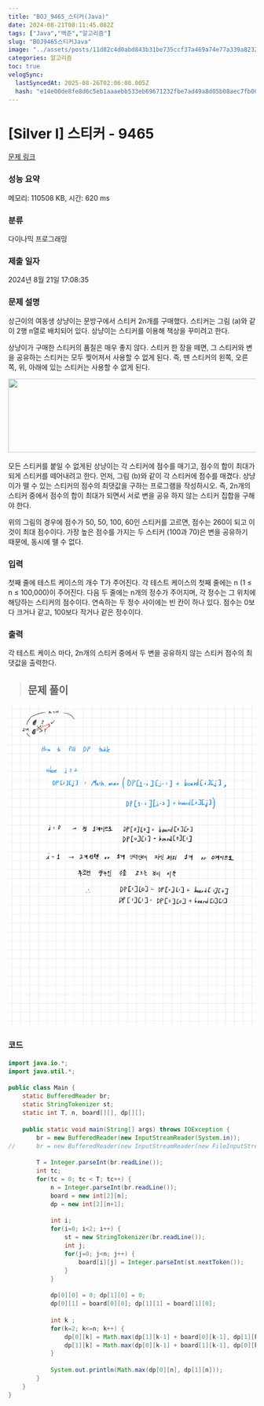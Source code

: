 ```yaml
---
title: "BOJ_9465_스티커(Java)"
date: 2024-08-21T08:11:45.082Z
tags: ["Java","백준","알고리즘"]
slug: "BOJ9465스티커Java"
image: "../assets/posts/11d82c4d0abd843b31be735ccf37a469a74e77a339a8232c5af3a0d03ef29196.png"
categories: 알고리즘
toc: true
velogSync:
  lastSyncedAt: 2025-08-26T02:06:08.005Z
  hash: "e14e00de8fe8d6c5eb1aaaebb533eb69671232fbe7ad49a8d05b08aec7fb003b"
---
```


# [Silver I] 스티커 - 9465 

[문제 링크](https://www.acmicpc.net/problem/9465) 

### 성능 요약

메모리: 110508 KB, 시간: 620 ms

### 분류

다이나믹 프로그래밍

### 제출 일자

2024년 8월 21일 17:08:35

### 문제 설명

<p>상근이의 여동생 상냥이는 문방구에서 스티커 2n개를 구매했다. 스티커는 그림 (a)와 같이 2행 n열로 배치되어 있다. 상냥이는 스티커를 이용해 책상을 꾸미려고 한다.</p>

<p>상냥이가 구매한 스티커의 품질은 매우 좋지 않다. 스티커 한 장을 떼면, 그 스티커와 변을 공유하는 스티커는 모두 찢어져서 사용할 수 없게 된다. 즉, 뗀 스티커의 왼쪽, 오른쪽, 위, 아래에 있는 스티커는 사용할 수 없게 된다.</p>

<p><img alt="" src="https://www.acmicpc.net/upload/images/sticker.png" style="height:150px; width:575px"></p>

<p>모든 스티커를 붙일 수 없게된 상냥이는 각 스티커에 점수를 매기고, 점수의 합이 최대가 되게 스티커를 떼어내려고 한다. 먼저, 그림 (b)와 같이 각 스티커에 점수를 매겼다. 상냥이가 뗄 수 있는 스티커의 점수의 최댓값을 구하는 프로그램을 작성하시오. 즉, 2n개의 스티커 중에서 점수의 합이 최대가 되면서 서로 변을 공유 하지 않는 스티커 집합을 구해야 한다.</p>

<p>위의 그림의 경우에 점수가 50, 50, 100, 60인 스티커를 고르면, 점수는 260이 되고 이 것이 최대 점수이다. 가장 높은 점수를 가지는 두 스티커 (100과 70)은 변을 공유하기 때문에, 동시에 뗄 수 없다.</p>

### 입력 

 <p>첫째 줄에 테스트 케이스의 개수 T가 주어진다. 각 테스트 케이스의 첫째 줄에는 n (1 ≤ n ≤ 100,000)이 주어진다. 다음 두 줄에는 n개의 정수가 주어지며, 각 정수는 그 위치에 해당하는 스티커의 점수이다. 연속하는 두 정수 사이에는 빈 칸이 하나 있다. 점수는 0보다 크거나 같고, 100보다 작거나 같은 정수이다. </p>

### 출력 

 <p>각 테스트 케이스 마다, 2n개의 스티커 중에서 두 변을 공유하지 않는 스티커 점수의 최댓값을 출력한다.</p>

> ## 문제 풀이

![](/assets/posts/11d82c4d0abd843b31be735ccf37a469a74e77a339a8232c5af3a0d03ef29196.png)

### 코드
```java
import java.io.*;
import java.util.*;

public class Main {
	static BufferedReader br;
	static StringTokenizer st;
	static int T, n, board[][], dp[][];
	
	public static void main(String[] args) throws IOException {
		br = new BufferedReader(new InputStreamReader(System.in));
//		br = new BufferedReader(new InputStreamReader(new FileInputStream("input.txt")));
		
		T = Integer.parseInt(br.readLine());
		int tc;
		for(tc = 0; tc < T; tc++) {
			n = Integer.parseInt(br.readLine());
			board = new int[2][n];
			dp = new int[2][n+1];
			
			int i;
			for(i=0; i<2; i++) {
				st = new StringTokenizer(br.readLine());
				int j;
				for(j=0; j<n; j++) {
					board[i][j] = Integer.parseInt(st.nextToken());
				}
			}
			
			dp[0][0] = 0; dp[1][0] = 0;
			dp[0][1] = board[0][0]; dp[1][1] = board[1][0];
			
			int k ;
			for(k=2; k<=n; k++) {
				dp[0][k] = Math.max(dp[1][k-1] + board[0][k-1], dp[1][k-2] + board[0][k-1]);
				dp[1][k] = Math.max(dp[0][k-1] + board[1][k-1], dp[0][k-2] + board[1][k-1]);
			}
			
			System.out.println(Math.max(dp[0][n], dp[1][n]));
		}
	}
}
```